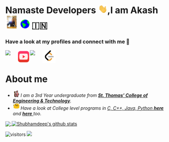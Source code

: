 # Namaste Developers <img src="https://github.com/akashkinkarpandey/akashkinkarpandey/blob/main/to-be-used/Hi.gif" width="29">,I am Akash <img src="https://github.com/akashkinkarpandey/akashkinkarpandey/blob/main/to-be-used/akash.gif" width="40"> <img src="https://github.com/akashkinkarpandey/akashkinkarpandey/blob/main/to-be-used/Earth.gif" width="29"> :india:

### Have a look at my profiles and connect with me 💬
<a href="https://www.linkedin.com/in/akash-pandey-5985361b8/">
  <img align="left" width="37px" src="https://cdn-icons-png.flaticon.com/512/174/174857.png" />
</a>
<a href="https://www.youtube.com/channel/UC3vcUnSbG_1QlTK-yFnEXoA">
  <img align="left" width="40px" src="https://github.com/akashkinkarpandey/akashkinkarpandey/blob/main/to-be-used/youtube-logo.png" />
</a>
<a href="mailto:akashkinkarpandey@gmail.com">
  <img align="left" width="40px" src="https://cdn-icons-png.flaticon.com/512/281/281769.png" />
</a>
<a href="https://leetcode.com/akashkinkarpandey/">
  <img align="left" width="40px" src="https://github.com/akashkinkarpandey/akashkinkarpandey/blob/main/to-be-used/LeetCode_logo.png" />
</a>
<br>
<br>

# About me

<p>
  <ul>
  <li>
  <img alt="GIF" src="https://github.com/akashkinkarpandey/akashkinkarpandey/blob/main/to-be-used/gandalf.gif" width="20vw" />
    
  <em>
     I am a 3rd Year undergraduate from <a href="https://stcet.org/"> <b>
St. Thomas' College of Engineering & Technology</b></a>.  
  </em>  
  </li>
    
   <li>
     <img alt="GIF" src="https://github.com/akashkinkarpandey/akashkinkarpandey/blob/main/to-be-used/happy.gif" width="20vw" />
  <em>
     Have a look at College level programs in <ins> C, C++, Java, Python </ins> <a href="https://github.com/akashkinkarpandey/UniversityPrograms"> <b>here</b> </a> and <a href="https://github.com/akashkinkarpandey/Odd-Sem-Third-Year"> <b>here</b> </a> too.
  </em>  
  </li>
    
  </ul>
</p>
<a href="https://github.com/akashkinkarpandey">
  <img align="center" src="https://github-readme-stats.vercel.app/api/top-langs/?username=akashkinkarpandey&theme=dark&hide_langs_below=1" />
</a>
<a href="https://github.com/akashkinkarpandey">
 <img align="center" src="https://github-readme-stats.vercel.app/api?username=akashkinkarpandey&show_icons=true&theme=dark&line_height=34" alt="Shubhamdeep's github stats"/>
</a>

![visitors](https://visitor-badge.laobi.icu/badge?page_id=akashkinkarpandey.akashkinkarpandey)
![](https://komarev.com/ghpvc/?username=akashkinkarpandey&color=green&style=flat-square)


<!--
**akashkinkarpandey/akashkinkarpandey** is a ✨ _special_ ✨ repository because its `README.md` (this file) appears on your GitHub profile.

Here are some ideas to get you started:

- 🔭 I’m currently working on ...
- 🌱 I’m currently learning ...
- 👯 I’m looking to collaborate on ...
- 🤔 I’m looking for help with ...
- 💬 Ask me about ...
- 📫 How to reach me: ...
- 😄 Pronouns: ...
- ⚡ Fun fact: ...
-->
 
